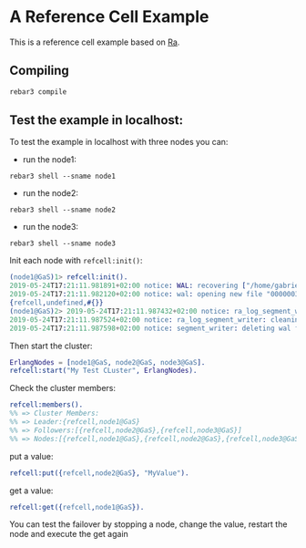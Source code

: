# A Reference Cell Example

This is a reference cell example based on [Ra](https://github.com/rabbitmq/ra).

## Compiling

``` bash
rebar3 compile
```


## Test the example in localhost:


To test the example in localhost with three nodes you can:

- run the node1:
```
rebar3 shell --sname node1

```

- run the node2:
```
rebar3 shell --sname node2

```
- run the node3:
```
rebar3 shell --sname node3

```

Init each node with `refcell:init()`:

```erlang
(node1@GaS)1> refcell:init().
2019-05-24T17:21:11.981891+02:00 notice: WAL: recovering ["/home/gabriele/git/Pivotal/ra/refcell/node1@GaS/00000030.wal"]
2019-05-24T17:21:11.982120+02:00 notice: wal: opening new file "00000031.wal"
{refcell,undefined,#{}}
(node1@GaS)2> 2019-05-24T17:21:11.987432+02:00 notice: ra_log_segment_writer: error sending ra_log_event to: MYTE8K5Z7DX5I4A4. Error: No Pid
2019-05-24T17:21:11.987524+02:00 notice: ra_log_segment_writer: cleaning closed table for 'MYTE8K5Z7DX5I4A4' range: 0-1
2019-05-24T17:21:11.987598+02:00 notice: segment_writer: deleting wal file: 00000030.wal

```

Then start the cluster:

```erlang
ErlangNodes = [node1@GaS, node2@GaS, node3@GaS].
refcell:start("My Test CLuster", ErlangNodes).
```

Check the cluster members:

```erlang
refcell:members().
%% => Cluster Members:
%% => Leader:{refcell,node1@GaS}
%% => Followers:[{refcell,node2@GaS},{refcell,node3@GaS}]
%% => Nodes:[{refcell,node1@GaS},{refcell,node2@GaS},{refcell,node3@GaS}]
```

put a value:
```erlang
refcell:put({refcell,node2@GaS}, "MyValue").
```

get a value:
```erlang
refcell:get({refcell,node1@GaS}).
```

You can test the failover by stopping a node, change the value, restart the node and execute the get again


